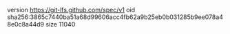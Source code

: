 version https://git-lfs.github.com/spec/v1
oid sha256:3865c7440ba51a68d99606acc4fb62a9b25eb0b031285b9ee078a48e0c8a44d9
size 11040
